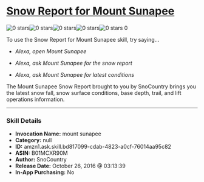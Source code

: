 # [Snow Report for Mount Sunapee](http://alexa.amazon.com/#skills/amzn1.ask.skill.bd817099-cdab-4823-a0cf-76014aa95c82)
![0 stars](../../images/ic_star_border_black_18dp_1x.png)![0 stars](../../images/ic_star_border_black_18dp_1x.png)![0 stars](../../images/ic_star_border_black_18dp_1x.png)![0 stars](../../images/ic_star_border_black_18dp_1x.png)![0 stars](../../images/ic_star_border_black_18dp_1x.png) 0

To use the Snow Report for Mount Sunapee skill, try saying...

* *Alexa, open Mount Sunapee*

* *Alexa, ask Mount Sunapee for the snow report*

* *Alexa, ask Mount Sunapee for latest conditions*

The Mount Sunapee Snow Report brought to you by SnoCountry brings you the latest snow fall, snow surface conditions,  base depth, trail, and lift operations information.

***

### Skill Details

* **Invocation Name:** mount sunapee
* **Category:** null
* **ID:** amzn1.ask.skill.bd817099-cdab-4823-a0cf-76014aa95c82
* **ASIN:** B01MCXR90M
* **Author:** SnoCountry
* **Release Date:** October 26, 2016 @ 03:13:39
* **In-App Purchasing:** No
